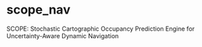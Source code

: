 # scope_nav
SCOPE: Stochastic Cartographic Occupancy Prediction Engine for Uncertainty-Aware Dynamic Navigation
